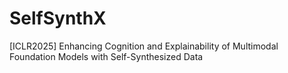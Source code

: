 # SelfSynthX
[ICLR2025] Enhancing Cognition and Explainability of Multimodal Foundation Models with Self-Synthesized Data
